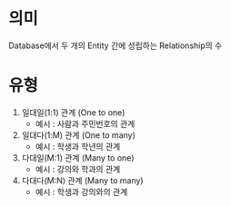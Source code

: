 # 의미
Database에서 두 개의 Entity 간에 성립하는 Relationship의 수

# 유형
1. 일대일(1:1) 관계 (One to one)
    - 예시 : 사람과 주민번호의 관계
2. 일대다(1:M) 관계 (One to many)
    - 예시 : 학생과 학년의 관계
3. 다대일(M:1) 관계 (Many to one)
    - 예시 : 강의와 학과의 관계
4. 다대다(M:N) 관계 (Many to many)
    - 예시 : 학생과 강의와의 관계